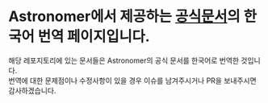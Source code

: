 # Astronomer에서 제공하는 [공식문서](https://www.astronomer.io/docs)의 한국어 번역 페이지입니다.

해당 레포지토리에 있는 문서들은 Astronomer의 공식 문서를 한국어로 번역한 것입니다.  
번역에 대한 문제점이나 수정사항이 있을 경우 이슈를 남겨주시거나 PR을 보내주시면 감사하겠습니다.